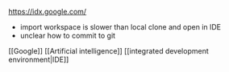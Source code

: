 https://idx.google.com/

- import workspace is slower than local clone and open in IDE
- unclear how to commit to git

[[Google]] [[Artificial intelligence]] [[integrated development environment|IDE]]

